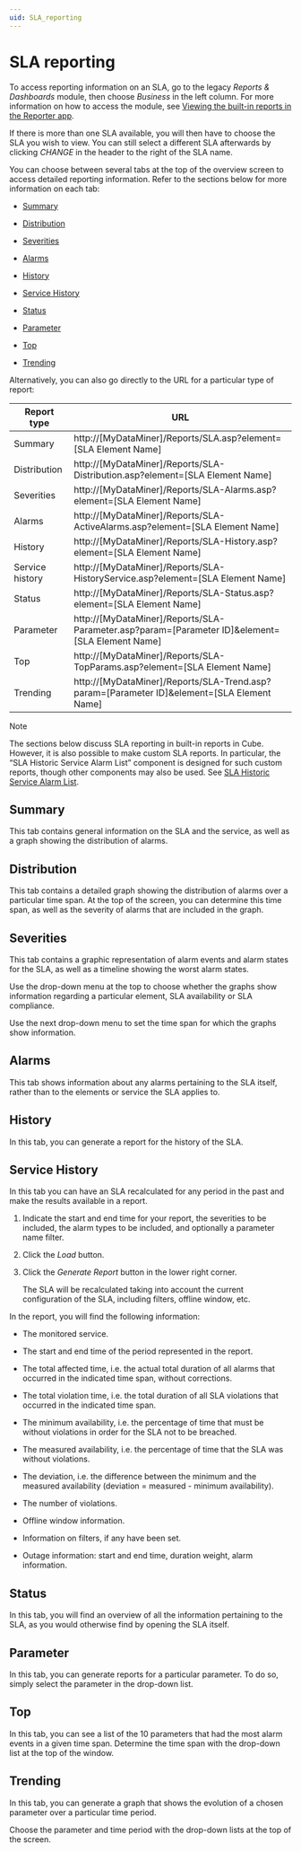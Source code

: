 ```yaml
---
uid: SLA_reporting
---
```


# SLA reporting

To access reporting information on an SLA, go to the legacy *Reports & Dashboards* module, then choose *Business* in the left column. For more information on how to access the module, see [Viewing the built-in reports in the Reporter app](xref:Viewing_the_built-in_reports_in_the_Reporter_app#viewing-the-built-in-reports-in-the-reporter-app).

If there is more than one SLA available, you will then have to choose the SLA you wish to view. You can still select a different SLA afterwards by clicking *CHANGE* in the header to the right of the SLA name.

You can choose between several tabs at the top of the overview screen to access detailed reporting information. Refer to the sections below for more information on each tab:

- [Summary](#summary)

- [Distribution](#distribution)

- [Severities](#severities)

- [Alarms](#alarms)

- [History](#history)

- [Service History](#service-history)

- [Status](#status)

- [Parameter](#parameter)

- [Top](#top)

- [Trending](#trending)

Alternatively, you can also go directly to the URL for a particular type of report:

| Report type     | URL                                                                                                  |
|-----------------|------------------------------------------------------------------------------------------------------|
| Summary         | http://\[MyDataMiner\]/Reports/SLA.asp?element=\[SLA Element Name\]                                  |
| Distribution    | http://\[MyDataMiner\]/Reports/SLA-Distribution.asp?element=\[SLA Element Name\]                     |
| Severities      | http://\[MyDataMiner\]/Reports/SLA-Alarms.asp?element=\[SLA Element Name\]                           |
| Alarms          | http://\[MyDataMiner\]/Reports/SLA-ActiveAlarms.asp?element=\[SLA Element Name\]                     |
| History         | http://\[MyDataMiner\]/Reports/SLA-History.asp?element=\[SLA Element Name\]                          |
| Service history | http://\[MyDataMiner\]/Reports/SLA-HistoryService.asp?element=\[SLA Element Name\]                   |
| Status          | http://\[MyDataMiner\]/Reports/SLA-Status.asp?element=\[SLA Element Name\]                           |
| Parameter       | http://\[MyDataMiner\]/Reports/SLA-Parameter.asp?param=\[Parameter ID\]&element=\[SLA Element Name\] |
| Top             | http://\[MyDataMiner\]/Reports/SLA-TopParams.asp?element=\[SLA Element Name\]                        |
| Trending        | http://\[MyDataMiner\]/Reports/SLA-Trend.asp?param=\[Parameter ID\]&element=\[SLA Element Name\]     |

> [!NOTE]
> The sections below discuss SLA reporting in built-in reports in Cube. However, it is also possible to make custom SLA reports. In particular, the “SLA Historic Service Alarm List” component is designed for such custom reports, though other components may also be used. See [SLA Historic Service Alarm List](xref:Components_for_one_single_element_or_service#sla-historic-service-alarm-list).

## Summary

This tab contains general information on the SLA and the service, as well as a graph showing the distribution of alarms.

## Distribution

This tab contains a detailed graph showing the distribution of alarms over a particular time span. At the top of the screen, you can determine this time span, as well as the severity of alarms that are included in the graph.

## Severities

This tab contains a graphic representation of alarm events and alarm states for the SLA, as well as a timeline showing the worst alarm states.

Use the drop-down menu at the top to choose whether the graphs show information regarding a particular element, SLA availability or SLA compliance.

Use the next drop-down menu to set the time span for which the graphs show information.

## Alarms

This tab shows information about any alarms pertaining to the SLA itself, rather than to the elements or service the SLA applies to.

## History

In this tab, you can generate a report for the history of the SLA.

## Service History

In this tab you can have an SLA recalculated for any period in the past and make the results available in a report.

1. Indicate the start and end time for your report, the severities to be included, the alarm types to be included, and optionally a parameter name filter.

1. Click the *Load* button.

1. Click the *Generate Report* button in the lower right corner.

   The SLA will be recalculated taking into account the current configuration of the SLA, including filters, offline window, etc.

In the report, you will find the following information:

- The monitored service.

- The start and end time of the period represented in the report.

- The total affected time, i.e. the actual total duration of all alarms that occurred in the indicated time span, without corrections.

- The total violation time, i.e. the total duration of all SLA violations that occurred in the indicated time span.

- The minimum availability, i.e. the percentage of time that must be without violations in order for the SLA not to be breached.

- The measured availability, i.e. the percentage of time that the SLA was without violations.

- The deviation, i.e. the difference between the minimum and the measured availability (deviation = measured - minimum availability).

- The number of violations.

- Offline window information.

- Information on filters, if any have been set.

- Outage information: start and end time, duration weight, alarm information.

## Status

In this tab, you will find an overview of all the information pertaining to the SLA, as you would otherwise find by opening the SLA itself.

## Parameter

In this tab, you can generate reports for a particular parameter. To do so, simply select the parameter in the drop-down list.

## Top

In this tab, you can see a list of the 10 parameters that had the most alarm events in a given time span. Determine the time span with the drop-down list at the top of the window.

## Trending

In this tab, you can generate a graph that shows the evolution of a chosen parameter over a particular time period.

Choose the parameter and time period with the drop-down lists at the top of the screen.
